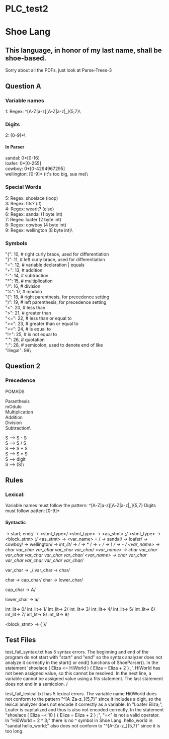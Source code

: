 
# PLC_test2
# Shoe Lang
## This language, in honor of my last name, shall be shoe-based.
Sorry about all the PDFs, just look at Parse-Trees-3
## Question A

### Variable names
1: Regex: ^[A-Z|a-z][A-Z|a-z|_]{5,7}\

### Digits
2: [0-9]*\
  #### In Parser
  sandal: 0*[0-16]\
  loafer: 0*[0-255]\
  cowboy: 0*[0-4294967295]\
  wellington: [0-9]* (it's too big, sue me)\


### Special Words
5: Regex: shoelace (loop)\
3: Regex: fits? (if)\
4: Regex: wearit? (else)\
6: Regex: sandal (1 byte int)\
7: Regex: loafer (2 byte int)\
8: Regex: cowboy (4 byte int)\
9: Regex: wellington (8 byte int)\

### Symbols 
"{": 10,  # right curly brace, used for differentiation\
"}": 11,  # left curly brace, used for differentiation\
"=": 12,  # variable declaration | equals\
"+": 13,  # addition\
"-": 14,  # subtraction\
"*": 15,  # multiplication\
"/": 16,  # division\
"%": 17,  # modulo\
"(": 18,  # right parenthesis, for precedence setting\
")": 19,  # left parenthesis, for precedence setting\
"<": 20,  # less than\
">": 21,  # greater than\
"<=": 22,  # less than or equal to\
">=": 23,  # greater than or equal to\
"==": 24,  # is equal to\
"!=": 25,  # is not equal to\
"'": 26,  # quotation\
";": 28,  # semicolon, used to denote end of like\
"illegal": 99\

## Question 2

### Precedence 

POMADS

Paranthesis\
mOdulo\
Multiplication\
Addition\
Division\
Subtraction\

S --> S - S\
S --> S / S\
S --> S + S\
S --> S * S\
S --> digit\
S --> (S)\

## Rules

### Lexical: 
Variable names must follow the pattern: ^[A-Z|a-z][A-Z|a-z|_]{5,7}
Digits must follow patten: [0-9]*

#### Syntactic 
<start> -> start; <stmt> end;/
<stmt> -> <stmt_type>/
<stmt_type> -> <as_stmt> ;/
<stmt_type> -> <block_stmt> ;/
<as_stmt> -> <type> <var_name> = <expr>/
<type> -> sandal/
<type> -> loafer/
<type> -> cowboy/
<type> -> wellington/
<var> -> int_lit/
<expr> -> <var>/
<expr> -> <var> * <var>/
<expr> -> <var> + <var>/
<expr> -> <var> \ <var>/
<expr> -> <var> - <var>/
<var_name> -> char var_char var_char var_char var_char/
<var_name> -> char var_char var_char var_char var_char var_char/
<var_name> -> char var_char var_char var_char var_char var_char/

var_char -> _/
var_char -> char/

char -> cap_char/
char -> lower_char/

cap_char -> A/

lower_char -> a/

int_lit-> 0/
int_lit-> 1/
int_lit-> 2/
int_lit-> 3/
int_lit-> 4/
int_lit-> 5/
int_lit-> 6/
int_lit-> 7/
int_lit-> 8/
int_lit-> 9/

<block_stmt> -> { <stmt> }/

## Test Files
 test_fail_syntax.txt has 5 syntax errors. The beginning and end of the program do not start with "start" and "end" so the syntax analyzer does not analyze it correctly in the start() or end() functions of ShoeParser(). In the statement 'shoelace ( Eliza <= HiWorld ) { Eliza = Eliza + 2 } ;', HiWorld has not been assigned value, so this cannot be resolved. In the next line, a variable cannot be assigned value using a fits statement. The last statement does not end in a semicolon. / 

   test_fail_lexical.txt has 5 lexical errors. The variable name Hi0World does not conform to the pattern "^[A-Za-z_]{5,7}" since it includes a digit, so the lexical analyzer does not encode it correctly as a variable. In "Loafer Eliza;", Loafer is capitalized and thus is also not encoded correctly. In the statement "shoelace ( Eliza =< 10 ) { Eliza = Eliza + 2 } ;", "=<" is not a valid operator. In "Hi0World = 2 ^ 3;" there is no ^ symbol in Shoe Lang. hello_world in "sandal hello_world;" also does not conform to "^[A-Za-z_]{5,7}" since it is too long. 

 
  

